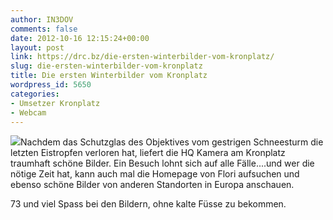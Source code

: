 ```yaml
---
author: IN3DOV
comments: false
date: 2012-10-16 12:15:24+00:00
layout: post
link: https://drc.bz/die-ersten-winterbilder-vom-kronplatz/
slug: die-ersten-winterbilder-vom-kronplatz
title: Die ersten Winterbilder vom Kronplatz
wordpress_id: 5650
categories:
- Umsetzer Kronplatz
- Webcam
---
```


[![](https://drc.bz/wp-content/uploads/2012/10/Schnappschuss-Kronplatz-Kamera1.jpg)](https://drc.bz/wp-content/uploads/2012/10/Schnappschuss-Kronplatz-Kamera1.jpg)Nachdem das Schutzglas des Objektives vom gestrigen Schneesturm die letzten Eistropfen verloren hat, liefert die HQ Kamera am Kronplatz traumhaft schöne Bilder. Ein Besuch lohnt sich auf alle Fälle....und wer die nötige Zeit hat, kann auch mal die Homepage von Flori aufsuchen und ebenso schöne Bilder von anderen Standorten in Europa anschauen.

73 und viel Spass bei den Bildern, ohne kalte Füsse zu bekommen.


